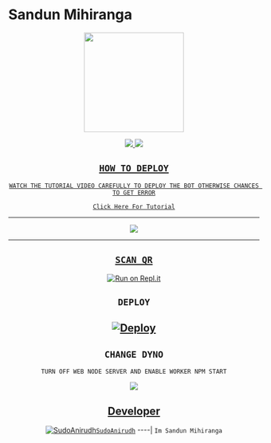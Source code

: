 
# Sandun Mihiranga

<div align="center">
  <img border-radius: 15px src="https://telegra.ph/file/a2b44446fa5ee00e8cfcc.jpg" width="200" height="200"/>

<p align="center">
  <a href=""><img src="https://img.shields.io/badge/Instagram-E4405F?style=for-the-badge&logo=instagram&logoColor=white"/> 
  <a href="https://wa.me/94761905764"><img src="https://img.shields.io/badge/WhatsApp-25D366?style=for-the-badge&logo=whatsapp&logoColor=white" />
</p>


## ```HOW TO DEPLOY```
`WATCH THE TUTORIAL VIDEO CAREFULLY TO DEPLOY THE BOT OTHERWISE CHANCES TO GET ERROR`

[`Click Here For Tutorial`](https://youtu.be/bb2YfTT4Hv4)

----------

<p align="center">
  <a href="https://youtube.com/channel/UC037iLQeTNabeDrF5qJxP9g"><img src="https://telegra.ph/file/d592e8dbd6799154940a5.jpg" />
</p>

-------


## `SCAN QR`

[![Run on Repl.it](https://repl.it/badge/github/quiec/whatsAlfa)](https://replit.com/@AjmalAchu123/Dark-Saduwa-Qr-test)

## `DEPLOY`


[![Deploy](https://www.herokucdn.com/deploy/button.svg)](https://heroku.com/deploy?template=https://github.com/SandunMihiranga1/Queen-Sadu) 
----------


## `CHANGE DYNO`

`TURN OFF WEB NODE SERVER AND ENABLE WORKER NPM START`

<p align="center">
  <a href="https://github.com/SandunMihiranga1"><img src="https://i.imgur.com/aSw2GKZ.jpeg" />
</p>


## Developer
  <div align="center">
  
  [![SudoAnirudh](https://telegra.ph/file/7411ef97cb37f898b91e5.jpg)](https://github.com/SudoAnirudh)[`SudoAnirudh`](https://github.com/SandunMihiranga1)
----|
   `Im Sandun Mihiranga`
 

  
 

                                    
  </div
